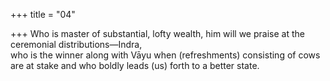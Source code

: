 +++
title = "04"

+++
Who is master of substantial, lofty wealth, him will we praise at the  ceremonial distributions—Indra,  
who is the winner along with Vāyu when (refreshments) consisting of  cows are at stake and who boldly leads (us) forth to a better state. 